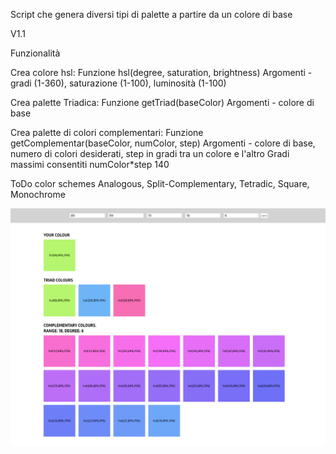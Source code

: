 Script che genera diversi tipi di palette a partire da un colore di base

V1.1

Funzionalità

Crea colore hsl:
Funzione hsl(degree, saturation, brightness)
Argomenti - gradi (1-360), saturazione (1-100), luminosità (1-100)

Crea palette Triadica:
Funzione getTriad(baseColor)
Argomenti - colore di base

Crea palette di colori complementari:
Funzione getComplementar(baseColor, numColor, step)
Argomenti - colore di base, numero di colori desiderati, step in gradi tra un colore e l'altro
Gradi massimi consentiti numColor*step 140


ToDo color schemes
Analogous, Split-Complementary, Tetradic, Square, Monochrome

![Color Palette](screen/screen11.png)
